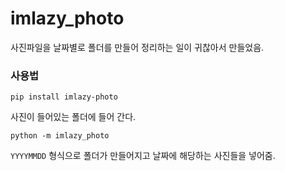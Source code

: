 # imlazy_photo
사진파일을 날짜별로 폴더를 만들어 정리하는 일이 귀찮아서 만들었음.

### 사용법
`pip install imlazy-photo`

사진이 들어있는 폴더에 들어 간다.

`python -m imlazy_photo`

`YYYYMMDD` 형식으로 폴더가 만들어지고 날짜에 해당하는 사진들을 넣어줌.
